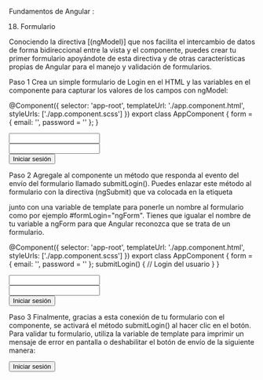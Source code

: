 Fundamentos de Angular :

18. Formulario

Conociendo la directiva [(ngModel)] que nos facilita el intercambio de datos de forma bidireccional entre la vista y el componente, puedes crear tu primer formulario apoyándote de esta directiva y de otras características propias de Angular para el manejo y validación de formularios.

Paso 1
Crea un simple formulario de Login en el HTML y las variables en el componente para capturar los valores de los campos con ngModel:


@Component({
  selector: 'app-root',
  templateUrl: './app.component.html',
  styleUrls: ['./app.component.scss']
})
export class AppComponent {
  form = {
    email: '',
    password = ''
  };
}

<form>
    <div>
        <label></label>
        <input name="email" type="email" [(ngModel)]="form.email" required />
    </div>
    <div>
        <label></label>
        <input name="password" type="password" [(ngModel)]="form.password" required />
    </div>
    <div>
        <button type="submit">Iniciar sesión</button>
    </div>
</form>


Paso 2
Agregale al componente un método que responda al evento del envío del formulario llamado submitLogin(). Puedes enlazar este método al formulario con la directiva (ngSubmit) que va colocada en la etiqueta <form> junto con una variable de template para ponerle un nombre al formulario como por ejemplo #formLogin="ngForm". Tienes que igualar el nombre de tu variable a ngForm para que Angular reconozca que se trata de un formulario.

@Component({
  selector: 'app-root',
  templateUrl: './app.component.html',
  styleUrls: ['./app.component.scss']
})
export class AppComponent {
  form = {
    email: '',
    password = ''
  };
  submitLogin() {
    // Login del usuario
  }
}


<form (ngSubmit)="submitLogin()" #formLogin="ngForm">
    <div>
        <label></label>
        <input name="email" type="email" [(ngModel)]="form.email" required />
    </div>
    <div>
        <label></label>
        <input name="password" type="password" [(ngModel)]="form.password" required />
    </div>
    <div>
        <button type="submit">Iniciar sesión</button>
    </div>
</form>

Paso 3
Finalmente, gracias a esta conexión de tu formulario con el componente, se activará el método submitLogin() al hacer clic en el botón. Para validar tu formulario, utiliza la variable de template para imprimir un mensaje de error en pantalla o deshabilitar el botón de envío de la siguiente manera:


<div>
    <button [disabled]="formLogin.invalid" type="submit">Iniciar sesión</button>
</div>


